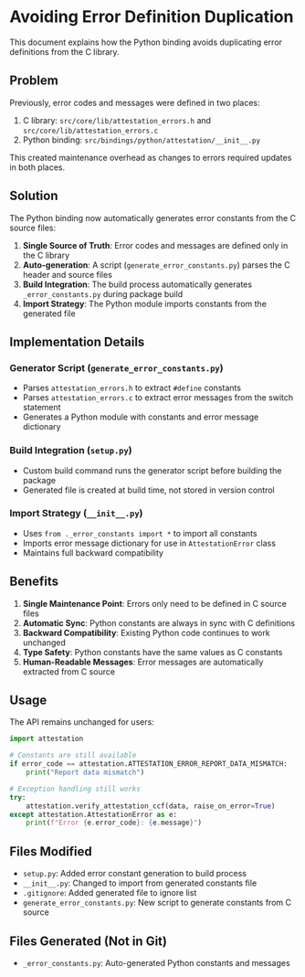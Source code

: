 # Avoiding Error Definition Duplication

This document explains how the Python binding avoids duplicating error definitions from the C library.

## Problem

Previously, error codes and messages were defined in two places:
1. C library: `src/core/lib/attestation_errors.h` and `src/core/lib/attestation_errors.c`
2. Python binding: `src/bindings/python/attestation/__init__.py`

This created maintenance overhead as changes to errors required updates in both places.

## Solution

The Python binding now automatically generates error constants from the C source files:

1. **Single Source of Truth**: Error codes and messages are defined only in the C library
2. **Auto-generation**: A script (`generate_error_constants.py`) parses the C header and source files
3. **Build Integration**: The build process automatically generates `_error_constants.py` during package build
4. **Import Strategy**: The Python module imports constants from the generated file

## Implementation Details

### Generator Script (`generate_error_constants.py`)
- Parses `attestation_errors.h` to extract `#define` constants
- Parses `attestation_errors.c` to extract error messages from the switch statement
- Generates a Python module with constants and error message dictionary

### Build Integration (`setup.py`)
- Custom build command runs the generator script before building the package
- Generated file is created at build time, not stored in version control

### Import Strategy (`__init__.py`)
- Uses `from ._error_constants import *` to import all constants
- Imports error message dictionary for use in `AttestationError` class
- Maintains full backward compatibility

## Benefits

1. **Single Maintenance Point**: Errors only need to be defined in C source files
2. **Automatic Sync**: Python constants are always in sync with C definitions
3. **Backward Compatibility**: Existing Python code continues to work unchanged
4. **Type Safety**: Python constants have the same values as C constants
5. **Human-Readable Messages**: Error messages are automatically extracted from C source

## Usage

The API remains unchanged for users:

```python
import attestation

# Constants are still available
if error_code == attestation.ATTESTATION_ERROR_REPORT_DATA_MISMATCH:
    print("Report data mismatch")

# Exception handling still works
try:
    attestation.verify_attestation_ccf(data, raise_on_error=True)
except attestation.AttestationError as e:
    print(f"Error {e.error_code}: {e.message}")
```

## Files Modified

- `setup.py`: Added error constant generation to build process
- `__init__.py`: Changed to import from generated constants file
- `.gitignore`: Added generated file to ignore list
- `generate_error_constants.py`: New script to generate constants from C source

## Files Generated (Not in Git)

- `_error_constants.py`: Auto-generated Python constants and messages